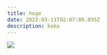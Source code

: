```yaml
---
title: hoge
date: 2022-03-11T02:07:05.835Z
description: koko
---
```

![](/img/96c28e85-30dc-468e-b775-9cc03944c307.jpeg)